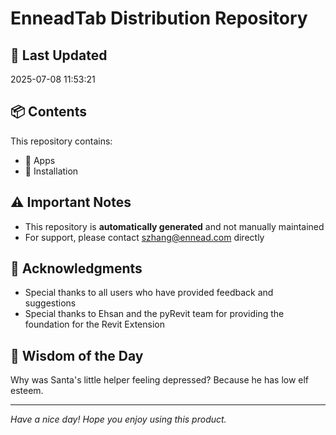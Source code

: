 # EnneadTab Distribution Repository

## 📅 Last Updated
2025-07-08 11:53:21



## 📦 Contents
This repository contains:
- 📂 Apps
- 📂 Installation

## ⚠️ Important Notes
- This repository is **automatically generated** and not manually maintained
- For support, please contact szhang@ennead.com directly

## 🙏 Acknowledgments
- Special thanks to all users who have provided feedback and suggestions
- Special thanks to Ehsan and the pyRevit team for providing the foundation for the Revit Extension

## 💭 Wisdom of the Day
Why was Santa's little helper feeling depressed? Because he has low elf esteem.

---
*Have a nice day! Hope you enjoy using this product.*
